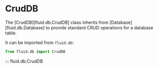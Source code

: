 # CrudDB

The [CrudDB][fluid.db.CrudDB] class inherits from [Database][fluid.db.Database] to
provide standard CRUD operations for a database table.

It can be imported from `fluid.db`:

```python
from fluid.db import CrudDB
```

::: fluid.db.CrudDB
